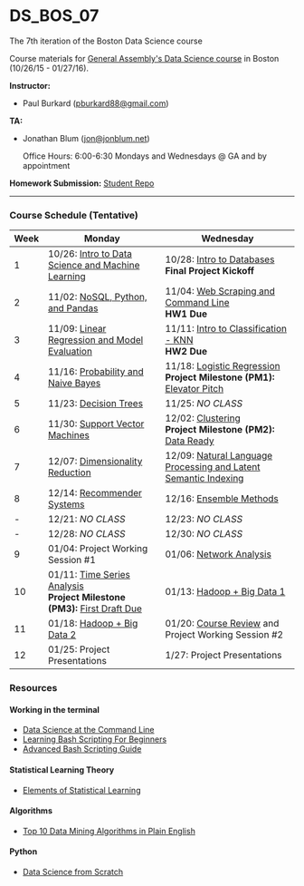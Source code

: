 # DS_BOS_07
The 7th iteration of the Boston Data Science course

Course materials for [General Assembly's Data Science course](https://generalassemb.ly/education/data-science/boston) in Boston (10/26/15 - 01/27/16).

**Instructor:**

* Paul Burkard ([pburkard88@gmail.com](mailto:pburkard88@gmail.com))


**TA:**

* Jonathan Blum ([jon@jonblum.net](mailto:jon@jonblum.net))

	Office Hours: 6:00-6:30 Mondays and Wednesdays @ GA and by appointment



**Homework Submission:**
[Student Repo](http://github.com/pburkard88/DS_BOS_07_Students)


---


### Course Schedule (Tentative)

Week | Monday | Wednesday
--- | --- | ---
 1 | 10/26: [Intro to Data Science and Machine Learning](Lessons/Lesson01) | 10/28:  [Intro to Databases](Lessons/Lesson02) <br>**Final Project Kickoff**
 2 | 11/02: [NoSQL, Python, and Pandas](Lessons/Lesson03) | 11/04: [Web Scraping and Command Line](Lessons/Lesson04) <br>**HW1 Due**
 3 | 11/09: [Linear Regression and Model Evaluation](Lessons/Lesson05) | 11/11: [Intro to Classification - KNN](Lessons/Lesson06) <br>**HW2 Due**
 4 | 11/16: [Probability and Naive Bayes](Lessons/Lesson07) | 11/18: [Logistic Regression](Lessons/Lesson08) <br>**Project Milestone (PM1):** [Elevator Pitch](Project#november-18-final-project-elevator-pitch)
 5 | 11/23: [Decision Trees](Lessons/Lesson09)  | 11/25: _NO CLASS_
 6 | 11/30: [Support Vector Machines](Lessons/Lesson10) | 12/02: [Clustering](Lessons/Lesson11) <br>**Project Milestone (PM2):** [Data Ready](Project#december-02-data-ready)
 7 | 12/07: [Dimensionality Reduction](Lessons/Lesson12) | 12/09: [Natural Language Processing and Latent Semantic Indexing](Lessons/Lesson13)
 8 | 12/14: [Recommender Systems](Lessons/Lesson14) | 12/16: [Ensemble Methods](Lessons/Lesson15)
 - | 12/21: _NO CLASS_ | 12/23: _NO CLASS_
 - | 12/28: _NO CLASS_ | 12/30: _NO CLASS_
 9 | 01/04: Project Working Session #1 |  01/06: [Network Analysis](Lessons/Lesson16)
10 | 01/11: [Time Series Analysis](Lessons/Lesson17) <br>**Project Milestone (PM3):** [First Draft Due](Project#january-11-first-draft-due-before-class) | 01/13: [Hadoop + Big Data 1](Lessons/Lesson18)
11 | 01/18: [Hadoop + Big Data 2](Lessons/Lesson19) | 01/20: [Course Review](Lessons/Lesson21) and Project Working Session #2
12 | 01/25: Project Presentations | 1/27: Project Presentations

### Resources

#### Working in the terminal
- [Data Science at the Command Line](http://shop.oreilly.com/product/0636920032823.do)
- [Learning Bash Scripting For Beginners](http://www.cyberciti.biz/open-source/learning-bash-scripting-for-beginners/)
- [Advanced Bash Scripting Guide](http://www.tldp.org/LDP/abs/html/)

#### Statistical Learning Theory
- [Elements of Statistical Learning](http://statweb.stanford.edu/~tibs/ElemStatLearn/)

#### Algorithms
- [Top 10 Data Mining Algorithms in Plain English](http://rayli.net/blog/data/top-10-data-mining-algorithms-in-plain-english/)

#### Python
- [Data Science from Scratch](http://shop.oreilly.com/product/0636920033400.do)